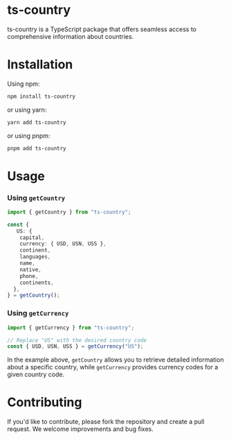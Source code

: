 # ts-country

ts-country is a TypeScript package that offers seamless access to comprehensive information about countries.


# Installation

Using npm:

```bash
npm install ts-country
```

or using yarn:

```bash
yarn add ts-country
```

or using pnpm:

```bash
pnpm add ts-country
```

# Usage

### Using `getCountry`

```typescript
import { getCountry } from "ts-country";

const {
   US: {
    capital,
    currency: { USD, USN, USS },
    continent,
    languages,
    name,
    native,
    phone,
    continents,
  },
} = getCountry();
```
### Using `getCurrency`

```typescript
import { getCurrency } from "ts-country";

// Replace "US" with the desired country code
const { USD, USN, USS } = getCurrency("US");
```

In the example above, `getCountry` allows you to retrieve detailed information about a specific country, while `getCurrency` provides currency codes for a given country code.


# Contributing

If you'd like to contribute, please fork the repository and create a pull request. We welcome improvements and bug fixes.

